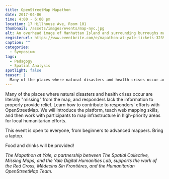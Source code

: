 ```yaml
---
title: OpenStreetMap Mapathon
date: 2017-04-06
time: 4:00 - 6:00 pm
location: 17 Hillhouse Ave, Room 101
thumbnail: /assets/images/events/map-nyc.jpg
alt: An overhead image of Manhattan Island and surrounding burroughs marked in green and black.
registerurl: https://www.eventbrite.com/e/mapathon-at-yale-tickets-32397818748
caption: ""
categories:
  - Symposium
tags:
  - Pedagogy
  - Spatial Analysis
spotlight: false
teaser: |
  Many of the places where natural disasters and health crises occur are literally "missing" from the map, and responders lack the information to properly provide relief. Learn how to contribute to responders' efforts with OpenStreetMap.
---
```

Many of the places where natural disasters and health crises occur are literally "missing" from the map, and responders lack the information to properly provide relief. Learn how to contribute to responders' efforts with OpenStreetMap. We will introduce the platform, teach web mapping skills, and then  work with participants to map infrastructure in high-priority areas for local humanitarian efforts.

This event is open to everyone, from beginners to advanced mappers. Bring a laptop.

Food and drinks will be provided!

*The Mapathon at Yale, a partnership between The Spatial Collective, Missing Maps, and the Yale Digital Humanities Lab, supports the work of the Red Cross, Médecins Sin Frontières, and the Humanitarian OpenStreetMap Team.*
